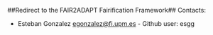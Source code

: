 ##Redirect to the FAIR2ADAPT Fairification Framework##
Contacts: 
* Esteban Gonzalez <egonzalez@fi.upm.es> - Github user: esgg